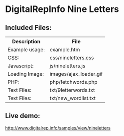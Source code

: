 DigitalRepInfo Nine Letters
===========================

Included Files:
---------------
<table>
  <tr><th>Description</th><th>File</th></tr>
  <tr><td>Example usage:</td><td>example.htm</td></tr>
  <tr><td>CSS:</td><td>css/nineletters.css</td></tr>
  <tr><td>Javascript:</td><td>js/nineletters.js</td></tr>
  <tr><td>Loading Image:</td><td>images/ajax_loader.gif</td></tr>
  <tr><td>PHP:</td><td>php/fetchwords.php</td></tr>
  <tr><td>Text Files:</td><td>txt/9letterwords.txt</td></tr>
  <tr><td>Text Files:</td><td>txt/new_wordlist.txt</td></tr>
</table>

Live demo:
----------
http://www.digitalrep.info/samples/view/nineletters

